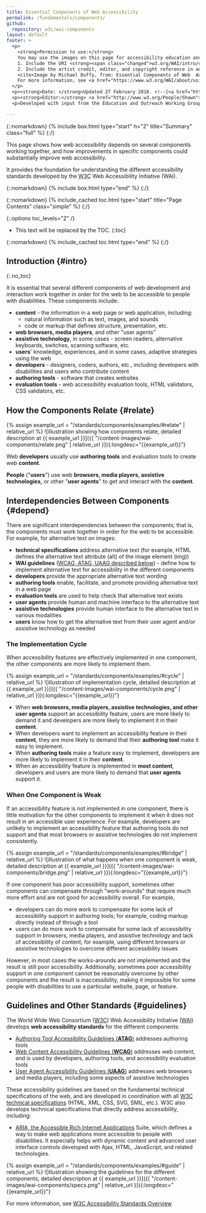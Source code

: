 ```yaml
---
title: Essential Components of Web Accessibility
permalink: /fundamentals/components/
github:
  repository: w3c/wai-components
layout: default
footer: >
  <p>
    <strong>Permission to use:</strong> 
    You may use the images on this page for accessibility education and outreach if you: 
    1. Include the URI <strong><span class="changed">w3.org/WAI/intro/components.php</span> <em>prominently</em></strong> near the image, and 
    2. Include the artist credit, editor, and copyright reference in any published or posted material:<br>
    <cite>Image by Michael Duffy, from: Essential Components of Web  Accessibility. S.L. Henry, ed. Copyright W3C <sup>®</sup> (MIT, ERCIM, Keio, Beihang). w3.org/WAI/intro/components.php</cite><br>
    For more information, see <a href="https://www.w3.org/WAI/about/usingWAImaterial.html">Using WAI Materials</a>.
  </p>
  <p><strong>Date: </strong>Updated 27 February 2018. <!--[<a href="https://www.w3.org/WAI/EO/changelogs/cl-components">changelog</a>]--></p>
  <p><strong>Editor:</strong> <a href="http://www.w3.org/People/Shawn">Shawn Lawton Henry</a>. Graphic artist: Michael Duffy.</p>
  <p>Developed with input from the Education and Outreach Working Group (<a href="http://www.w3.org/WAI/EO/">EOWG</a>).</p>

---
```


{::nomarkdown}
{% include box.html type="start" h="2" title="Summary" class="full" %}
{:/}

This page shows how web accessibility depends on several components working together, and how improvements in specific components could substantially improve web accessibility.

It provides the foundation for understanding the different accessibility standards developed by the <abbr title="World Wide Web Consortium">W3C</abbr> Web Accessibility Initiative (WAI).

{::nomarkdown}
{% include box.html type="end" %}
{:/}

{::nomarkdown}
{% include_cached toc.html type="start" title="Page Contents" class="simple" %}
{:/}

{::options toc_levels="2" /}

-   This text will be replaced by the TOC.
{:toc}

{::nomarkdown}
{% include_cached toc.html type="end" %}
{:/}


## Introduction {#intro}
{:.no_toc}

It is essential that several different components of web development and
interaction work together in order for the web to be accessible to
people with disabilities. These components include:

-   **content** - the information in a web page or web application,
    including:
    -   natural information such as text, images, and sounds
    -   code or markup that defines structure, presentation, etc.
-   **web browsers, media players**, and other "user agents"
-   **assistive technology**, in some cases - screen readers,
    alternative keyboards, switches, scanning software, etc.
-   **users**' knowledge, experiences, and in some cases, adaptive
    strategies using the web
-   **developers** - designers, coders, authors, etc., including
    developers with disabilities and users who contribute content
-   **authoring tools** - software that creates websites
-   **evaluation tools** - web accessibility evaluation tools, HTML
    validators, CSS validators, etc.

## How the Components Relate {#relate}

{% assign example_url = "/standards/components/examples/#relate" | relative_url %}
![illustration showing how components relate, detailed description at {{ example_url }}]({{ "/content-images/wai-components/relate.png" | relative_url }}){:longdesc="{{example_url}}"}

Web **developers** usually use **authoring tools** and evaluation tools
to create web **content**.

**People** ("**users**") use web **browsers, media players, assistive
technologies,** or other "**user agents**" to get and interact with the
**content**.

## Interdependencies Between Components {#depend}

There are significant interdependencies between the components; that is,
the components must work together in order for the web to be accessible.
For example, for alternative text on images:

-   **technical specifications** address alternative text (for example,
    HTML defines the alternative text attribute (alt) of the image
    element (img))
-   **WAI guidelines** ([WCAG, ATAG, UAAG described
    below](#guidelines)) - define how to implement alternative text for
    accessibility in the different components
-   **developers** provide the appropriate alternative text wording
-   **authoring tools** enable, facilitate, and promote providing
    alternative text in a web page
-   **evaluation tools** are used to help check that alternative text
    exists
-   **user agents** provide human and machine interface to the
    alternative text
-   **assistive technologies** provide human interface to the
    alternative text in various modalities
-   **users** know how to get the alternative text from their user agent
    and/or assistive technology as needed

### The Implementation Cycle

When accessibility features are effectively implemented in one
component, the other components are more likely to implement them.

{% assign example_url = "/standards/components/examples/#cycle" | relative_url %}
![illustration of implementation cycle, detailed description at {{ example_url }}]({{ "/content-images/wai-components/cycle.png" | relative_url }}){:longdesc="{{example_url}}"}

-   When **web browsers, media players, assistive technologies, and
    other user agents** support an accessibility feature, users are more
    likely to demand it and developers are more likely to implement it
    in their **content**.
-   When developers want to implement an accessibility feature in their
    **content**, they are more likely to demand that their **authoring
    tool** make it easy to implement.
-   When **authoring tools** make a feature easy to implement,
    developers are more likely to implement it in their **content**.
-   When an accessibility feature is implemented in **most content**,
    developers and users are more likely to demand that **user agents**
    support it.

### When One Component is Weak

If an accessibility feature is not implemented in one component, there
is little motivation for the other components to implement it when it
does not result in an accessible user experience. For example,
developers are unlikely to implement an accessibility feature that
authoring tools do not support and that most browsers or assistive
technologies do not implement consistently.

{% assign example_url = "/standards/components/examples/#bridge" | relative_url %}
![illustration of what happens when one component is weak, detailed
description at {{ example_url }}]({{ "/content-images/wai-components/bridge.png" | relative_url }}){:longdesc="{{example_url}}"}

If one component has poor accessibility support, sometimes other
components can compensate through "work-arounds" that require much more
effort and are not good for accessibility overall. For example,

-   developers can do more work to compensate for some lack of
    accessibility support in authoring tools; for example, coding markup
    directly instead of through a tool
-   users can do more work to compensate for some lack of accessibility
    support in browsers, media players, and assistive technology and
    lack of accessibility of content; for example, using different
    browsers or assistive technologies to overcome different
    accessibility issues

However, in most cases the works-arounds are not implemented and the
result is still poor accessibility. Additionally, sometimes poor
accessibility support in one component cannot be reasonably overcome by
other components and the result is inaccessibility, making it impossible
for some people with disabilities to use a particular website, page, or
feature.

## Guidelines and Other Standards {#guidelines}

The World Wide Web Consortium ([W3C](https://www.w3.org/)) Web Accessibility Initiative ([WAI](https://www.w3.org/WAI/)) develops **web accessibility standards** for the different components:

-   [Authoring Tool Accessibility Guidelines (**ATAG**)](atag.php)
    addresses authoring tools
-   [Web Content Accessibility Guidelines (**WCAG**)](wcag.php)
    addresses web content, and is used by developers, authoring tools,
    and accessibility evaluation tools
-   [User Agent Accessibility Guidelines (**UAAG**)](uaag.php) addresses
    web browsers and media players, including some aspects of assistive
    technologies

<p>These accessibility guidelines are based on the fundamental technical specifications of the web, and are developed in coordination with all <a href="https://www.w3.org/TR/">W3C technical specifications</a> (HTML, XML, CSS, SVG, SMIL, etc.). W3C also develops technical specifications that directly address accessibility, including:</p>
<ul>
  <li><a href="https://w3c.github.io/wai-website/standards/aria/">ARIA, the Accessible Rich Internet Applications</a> Suite, which defines a way to make web applications more accessible to people with disabilities. It especially helps with dynamic content and advanced user interface controls developed with Ajax, HTML, JavaScript, and related technologies.</li>
</ul>

{% assign example_url = "/standards/components/examples/#guide" | relative_url %}
![illustration showing the guidelines for the different components, detailed description at {{ example_url }}]({{ "/content-images/wai-components/specs.png" | relative_url }}){:longdesc="{{example_url}}"}

For more information, see [W3C Accessibility Standards Overview](https://w3c.github.io/wai-std-gl-overview/standards-guidelines/)
